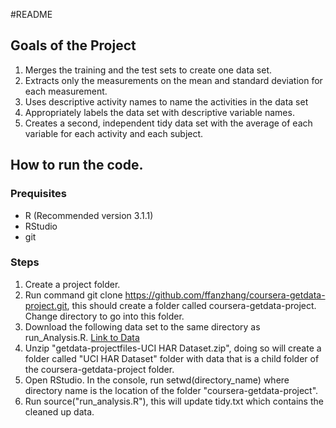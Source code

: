 #README

## Goals of the Project

1. Merges the training and the test sets to create one data set.
2. Extracts only the measurements on the mean and standard deviation for each measurement. 
3. Uses descriptive activity names to name the activities in the data set
4. Appropriately labels the data set with descriptive variable names. 
5. Creates a second, independent tidy data set with the average of each variable for each activity and each subject. 

## How to run the code.
### Prequisites
* R (Recommended version 3.1.1)
* RStudio
* git

### Steps
1. Create a project folder.
2. Run command git clone https://github.com/ffanzhang/coursera-getdata-project.git, this should create a folder called coursera-getdata-project. Change directory to go into this folder.
3. Download the following data set to the same directory as run_Analysis.R. [Link to Data](https://d396qusza40orc.cloudfront.net/getdata%2Fprojectfiles%2FUCI%20HAR%20Dataset.zip)
4. Unzip "getdata-projectfiles-UCI HAR Dataset.zip", doing so will create a folder called "UCI HAR Dataset" folder with data that is a child folder of the coursera-getdata-project folder.
5. Open RStudio. In the console, run setwd(directory_name) where directory name is the location of the folder "coursera-getdata-project".
6. Run source("run_analysis.R"), this will update tidy.txt which contains the cleaned up data.
